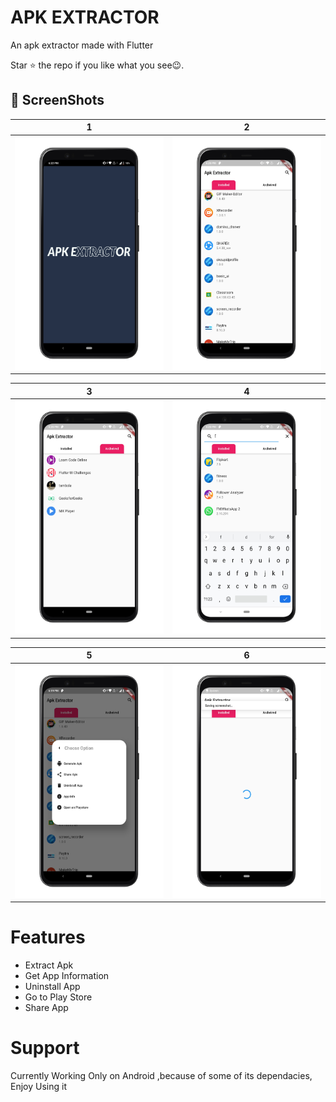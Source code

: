 # APK EXTRACTOR
An apk extractor made with Flutter

Star ⭐ the repo if you like what you see😉.

 ## 📸 ScreenShots

| 1 | 2|
|------|-------|
|<img src="ReadmeAssets/1.jpeg" width="400"/>|<img src="ReadmeAssets/2.jpeg" width="400"/>|


| 3 | 4|
|------|-------|
|<img src="ReadmeAssets/3.jpeg" width="400"/>|<img src="ReadmeAssets/4.jpeg" width="400"/>|

| 5 | 6 |
|------|-------|
|<img src="ReadmeAssets/5.jpeg" width="400"/>|<img src="ReadmeAssets/6.jpeg" width="400"/>|

# Features
* Extract Apk
* Get App Information
* Uninstall App
* Go to Play Store
* Share App


# Support
 Currently Working Only on Android ,because of some of its dependacies, Enjoy Using it


